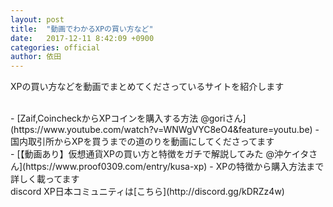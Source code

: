 ```yaml
---
layout: post
title:  "動画でわかるXPの買い方など"
date:   2017-12-11 8:42:09 +0900
categories: official
author: 依田
---
```

XPの買い方などを動画でまとめてくださっているサイトを紹介します  

<br>
- [Zaif,CoincheckからXPコインを購入する方法 @goriさん](https://www.youtube.com/watch?v=WNWgVYC8eO4&feature=youtu.be)  
    - 国内取引所からXPを買うまでの道のりを動画にしてくださってます  

<br>
- [【動画あり】仮想通貨XPの買い方と特徴をガチで解説してみた @沖ケイタさん](https://www.proof0309.com/entry/kusa-xp)  
    - XPの特徴から購入方法まで詳しく載ってます  

<br>
discord XP日本コミュニティは[こちら](http://discord.gg/kDRZz4w) 
